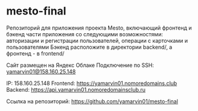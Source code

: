 # mesto-final

Репозиторий для приложения проекта Mesto, включающий фронтенд и бэкенд части приложения со следующими возможностями: авторизации и регистрации пользователей, операции с карточками и пользователями
Бэкенд расположите в директории backend/, а фронтенд - в frontend/

Сайт размещен на Яндекс Облаке
Подключение по SSH: yamarvin01@158.160.25.148

IP:  158.160.25.148
Frontend:  https://yamarvin01.nomoredomains.club
Backend:  https://api.yamarvin01.nomoredomainsclub.ru

Ссылка на репозиторий: https://github.com/yamarvin01/mesto-final
